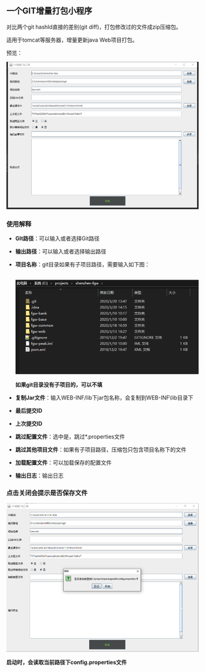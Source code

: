 ## 一个GIT增量打包小程序

对比两个git hashId直接的差别(git diff)，打包修改过的文件成zip压缩包。

适用于tomcat等服务器，增量更新java Web项目打包。



预览：

![image-20200320143420163](README.assets\image-20200320143420163.png)



### 使用解释

- **GIt路径**：可以输入或者选择Git路径

- **输出路径**：可以输入或者选择输出路径

- **项目名称**：git目录如果有子项目路径，需要输入如下图：

  ​			![image-20200320143648824](README.assets\image-20200320143648824.png)

  **如果git目录没有子项目的，可以不填**

- **复制Jar文件**：输入WEB-INF/lib下jar包名称，会复制到WEB-INF\lib目录下

- **最后提交ID**

- **上次提交ID**

- **跳过配置文件**：选中是，跳过*.properties文件

- **跳过其他项目文件**：如果有子项目路径，压缩包只包含项目名称下的文件

- **加载配置文件**：可以加载保存的配置文件

- **输出日志**：输出日志



### 点击关闭会提示是否保存文件

![image-20200320144408711](README.assets\image-20200320144408711.png)



**启动时，会读取当前路径下config.properties文件**